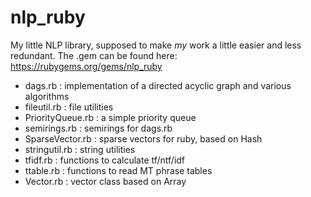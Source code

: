 nlp_ruby
========

My little NLP library, supposed to make _my_ work a little easier and less redundant.
The .gem can be found here: https://rubygems.org/gems/nlp_ruby

* dags.rb : implementation of a directed acyclic graph and various algorithms
* fileutil.rb : file utilities
* PriorityQueue.rb : a simple priority queue
* semirings.rb : semirings for dags.rb
* SparseVector.rb : sparse vectors for ruby, based on Hash
* stringutil.rb : string utilities
* tfidf.rb : functions to calculate tf/ntf/idf
* ttable.rb : functions to read MT phrase tables
* Vector.rb : vector class based on Array

